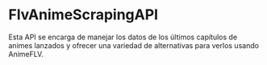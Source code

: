 # FlvAnimeScrapingAPI
Esta API se encarga de manejar los datos de los últimos capítulos de animes lanzados y ofrecer una variedad de alternativas para verlos usando AnimeFLV.
